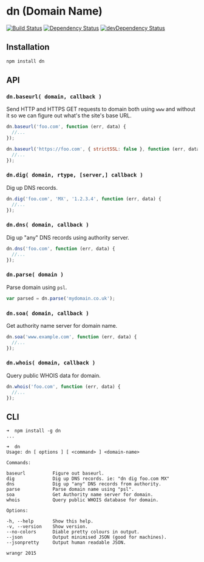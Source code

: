 # dn (Domain Name)

[![Build Status](https://travis-ci.org/wrangr/dn.svg?branch=master)](https://travis-ci.org/wrangr/dn)
[![Dependency Status](https://david-dm.org/wrangr/dn.svg?style=flat)](https://david-dm.org/wrangr/dn)
[![devDependency Status](https://david-dm.org/wrangr/dn/dev-status.png)](https://david-dm.org/wrangr/dn#info=devDependencies)

## Installation

```sh
npm install dn
```

## API

### `dn.baseurl( domain, callback )`

Send HTTP and HTTPS GET requests to domain both using `www` and without it so we can figure out what's the site's base URL.

```js
dn.baseurl('foo.com', function (err, data) {
  //...
});

dn.baseurl('https://foo.com', { strictSSL: false }, function (err, data) {
  //...
});
```

### `dn.dig( domain, rtype, [server,] callback )`

Dig up DNS records.

```js
dn.dig('foo.com', 'MX', '1.2.3.4', function (err, data) {
  //...
});
```

### `dn.dns( domain, callback )`

Dig up "any" DNS records using authority server.

```js
dn.dns('foo.com', function (err, data) {
  //...
});
```

### `dn.parse( domain )`

Parse domain using `psl`.

```js
var parsed = dn.parse('mydomain.co.uk');
```

### `dn.soa( domain, callback )`

Get authority name server for domain name.

```js
dn.soa('www.example.com', function (err, data) {
  //...
});
```

### `dn.whois( domain, callback )`

Query public WHOIS data for domain.

```js
dn.whois('foo.com', function (err, data) {
  //...
});
```

## CLI

```
➜  npm install -g dn
...

➜  dn
Usage: dn [ options ] [ <command> ] <domain-name>

Commands:

baseurl          Figure out baseurl.
dig              Dig up DNS records. ie: "dn dig foo.com MX"
dns              Dig up "any" DNS records from authority.
parse            Parse domain name using "psl".
soa              Get Authority name server for domain.
whois            Query public WHOIS database for domain.

Options:

-h, --help       Show this help.
-v, --version    Show version.
--no-colors      Diable pretty colours in output.
--json           Output minimised JSON (good for machines).
--jsonpretty     Output human readable JSON.

wrangr 2015
```
